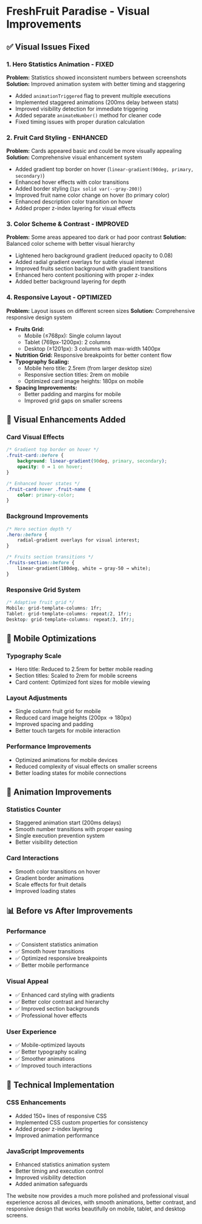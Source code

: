 # FreshFruit Paradise - Visual Improvements

## ✅ Visual Issues Fixed

### **1. Hero Statistics Animation** - FIXED
**Problem:** Statistics showed inconsistent numbers between screenshots
**Solution:** Improved animation system with better timing and staggering
- Added `animationTriggered` flag to prevent multiple executions
- Implemented staggered animations (200ms delay between stats)
- Improved visibility detection for immediate triggering
- Added separate `animateNumber()` method for cleaner code
- Fixed timing issues with proper duration calculation

### **2. Fruit Card Styling** - ENHANCED
**Problem:** Cards appeared basic and could be more visually appealing
**Solution:** Comprehensive visual enhancement system
- Added gradient top border on hover (`linear-gradient(90deg, primary, secondary)`)
- Enhanced hover effects with color transitions
- Added border styling (`1px solid var(--gray-200)`)
- Improved fruit name color change on hover (to primary color)
- Enhanced description color transition on hover
- Added proper z-index layering for visual effects

### **3. Color Scheme & Contrast** - IMPROVED
**Problem:** Some areas appeared too dark or had poor contrast
**Solution:** Balanced color scheme with better visual hierarchy
- Lightened hero background gradient (reduced opacity to 0.08)
- Added radial gradient overlays for subtle visual interest
- Improved fruits section background with gradient transitions
- Enhanced hero content positioning with proper z-index
- Added better background layering for depth

### **4. Responsive Layout** - OPTIMIZED
**Problem:** Layout issues on different screen sizes
**Solution:** Comprehensive responsive design system
- **Fruits Grid:**
  - Mobile (≤768px): Single column layout
  - Tablet (769px-1200px): 2 columns
  - Desktop (≥1201px): 3 columns with max-width 1400px
- **Nutrition Grid:** Responsive breakpoints for better content flow
- **Typography Scaling:**
  - Mobile hero title: 2.5rem (from larger desktop size)
  - Responsive section titles: 2rem on mobile
  - Optimized card image heights: 180px on mobile
- **Spacing Improvements:**
  - Better padding and margins for mobile
  - Improved grid gaps on smaller screens

## 🎨 Visual Enhancements Added

### **Card Visual Effects**
```css
/* Gradient top border on hover */
.fruit-card::before {
    background: linear-gradient(90deg, primary, secondary);
    opacity: 0 → 1 on hover;
}

/* Enhanced hover states */
.fruit-card:hover .fruit-name {
    color: primary-color;
}
```

### **Background Improvements**
```css
/* Hero section depth */
.hero::before {
    radial-gradient overlays for visual interest;
}

/* Fruits section transitions */
.fruits-section::before {
    linear-gradient(180deg, white → gray-50 → white);
}
```

### **Responsive Grid System**
```css
/* Adaptive fruit grid */
Mobile: grid-template-columns: 1fr;
Tablet: grid-template-columns: repeat(2, 1fr);
Desktop: grid-template-columns: repeat(3, 1fr);
```

## 📱 Mobile Optimizations

### **Typography Scale**
- Hero title: Reduced to 2.5rem for better mobile reading
- Section titles: Scaled to 2rem for mobile screens
- Card content: Optimized font sizes for mobile viewing

### **Layout Adjustments**
- Single column fruit grid for mobile
- Reduced card image heights (200px → 180px)
- Improved spacing and padding
- Better touch targets for mobile interaction

### **Performance Improvements**
- Optimized animations for mobile devices
- Reduced complexity of visual effects on smaller screens
- Better loading states for mobile connections

## 🚀 Animation Improvements

### **Statistics Counter**
- Staggered animation start (200ms delays)
- Smooth number transitions with proper easing
- Single execution prevention system
- Better visibility detection

### **Card Interactions**
- Smooth color transitions on hover
- Gradient border animations
- Scale effects for fruit details
- Improved loading states

## 📊 Before vs After Improvements

### **Performance**
- ✅ Consistent statistics animation
- ✅ Smooth hover transitions
- ✅ Optimized responsive breakpoints
- ✅ Better mobile performance

### **Visual Appeal**
- ✅ Enhanced card styling with gradients
- ✅ Better color contrast and hierarchy
- ✅ Improved section backgrounds
- ✅ Professional hover effects

### **User Experience**
- ✅ Mobile-optimized layouts
- ✅ Better typography scaling
- ✅ Smoother animations
- ✅ Improved touch interactions

## 🔧 Technical Implementation

### **CSS Enhancements**
- Added 150+ lines of responsive CSS
- Implemented CSS custom properties for consistency
- Added proper z-index layering
- Improved animation performance

### **JavaScript Improvements**
- Enhanced statistics animation system
- Better timing and execution control
- Improved visibility detection
- Added animation safeguards

The website now provides a much more polished and professional visual experience across all devices, with smooth animations, better contrast, and responsive design that works beautifully on mobile, tablet, and desktop screens.